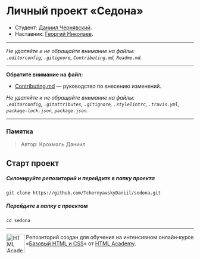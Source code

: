 # Личный проект «Седона»

* Студент: [Даниил Чернявский](https://up.htmlacademy.ru/htmlcss/18/user/502911).
* Наставник: [Георгий Николаев](https://up.htmlacademy.ru/htmlcss/18/user/178821).

---

_Не удаляйте и не обращайте внимание на файлы:_<br>
_`.editorconfig`, `.gitignore`, `Contributing.md`, `Readme.md`._

---
**Обратите внимание на файл:**

- [Contributing.md](Contributing.md) — руководство по внесению изменений.

_Не удаляйте и не обращайте внимание на файлы:_<br>
_`.editorconfig`, `.gitattributes`, `.gitignore`, `.stylelintrc`, `.travis.yml`, `package-lock.json`, `package.json`._

---

### Памятка

> Автор: Крохмаль Даниил.

## Старт проект

##### Склонируйте репозиторий и перейдите в папку проекта
```
git clone https://github.com/TchernyavskyDaniil/sedona.git

```

##### Перейдите в папку с проектом
```
cd sedona
```

---

<a href="https://htmlacademy.ru/intensive/htmlcss"><img align="left" width="50" height="50" alt="HTML Academy" src="https://up.htmlacademy.ru/static/img/intensive/htmlcss/logo-for-github.svg"></a>

Репозиторий создан для обучения на интенсивном онлайн‑курсе «[Базовый HTML и CSS](https://htmlacademy.ru/intensive/htmlcss)» от [HTML Academy](https://htmlacademy.ru).
